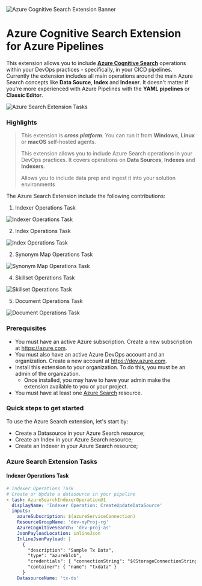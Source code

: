 ![Azure Cognitive Search Extension Banner](https://user-images.githubusercontent.com/4800035/78379034-b3953d80-75c9-11ea-940d-3b64ac3d4c60.png "Azure Cognitive Search Extension Banner")
# Azure Cognitive Search Extension for Azure Pipelines

This extension allows you to include [**Azure Cognitive Search**](https://docs.microsoft.com/en-us/azure/search/) operations within your DevOps practices - specifically, in your CICD pipelines. Currently the extension includes all main operations around the main Azure Search concepts like **Data Source**, **Index** and **Indexer**.
It doesn't matter if you're more experienced with Azure Pipelines with the **YAML pipelines** or **Classic Editor**.

![Azure Search Extension Tasks](https://user-images.githubusercontent.com/4800035/80922841-8928d280-8d77-11ea-844a-743f206f76f8.png)


### Highlights ###
> This extension is ***cross platform***. You can run it from **Windows**, **Linux** or **macOS** self-hosted agents.
>
> This extension allows you to include Azure Search operations in your DevOps practices. It covers operations on **Data Sources**, **Indexes** and **Indexers**.
>
> Allows you to include data prep and ingest it into your solution environments


The Azure Search Extension include the following contributions:

1. Indexer Operations Task

![Indexer Operations Task](https://user-images.githubusercontent.com/4800035/80922841-8928d280-8d77-11ea-844a-743f206f76f8.png)

2. Index Operations Task

![Index Operations Task](https://user-images.githubusercontent.com/4800035/80923145-947cfd80-8d79-11ea-9755-4c579932bd3a.png)

2. Synonym Map Operations Task

![Synonym Map Operations Task](https://user-images.githubusercontent.com/4800035/80923147-95ae2a80-8d79-11ea-8363-25319b243209.png)

4. Skillset Operations Task

![Skillset Operations Task](https://user-images.githubusercontent.com/4800035/80923146-95ae2a80-8d79-11ea-8611-ae7e354034bb.png)

5. Document Operations Task

![Document Operations Task](https://user-images.githubusercontent.com/4800035/80923148-95ae2a80-8d79-11ea-98cb-ffa3bb047a30.png)


### Prerequisites ###
- You must have an active Azure subscription. Create a new subscription at https://azure.com.
- You must also have an active Azure DevOps account and an organization. Create a new account at https://dev.azure.com.
- Install this extension to your organization. To do this, you must be an admin of the organization. 
  - Once installed, you may have to have your admin make the extension available to you or your project.
- You must have at least one [Azure Search](https://docs.microsoft.com/en-us/azure/search/) resource.
  
### Quick steps to get started ###

To use the Azure Search extension, let's start by:
- Create a Datasource in your Azure Search resource;
- Create an Index in your Azure Search resource;
- Create an Indexer in your Azure Search resource;

### Azure Search Extension Tasks ###

#### Indexer Operations Task ####

```yaml
# Indexer Operations Task
# Create or Update a datasource in your pipeline
- task: AzureSearchIndexerOperation@1
  displayName: 'Indexer Operation: CreateUpdateDataSource'
  inputs:
    azureSubscription: $(azureServiceConnection)
    ResourceGroupName: 'dev-myProj-rg'
    AzureCognitiveSearch: 'dev-proj-as'
    JsonPayloadLocation: inlineJson
    InlineJsonPayload: |
      {
        "description": "Sample Tx Data",
        "type": "azureblob",
        "credentials": { "connectionString": "$(StorageConnectionString)" },
        "container": { "name": "txdata" }
      }
    DatasourceName: 'tx-ds'
```
